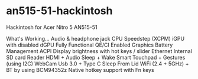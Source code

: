 # an515-51-hackintosh
Hackintosh for Acer Nitro 5 AN515-51

What's Working...
 Audio & headphone jack
 CPU Speedstep (XCPM)
 iGPU with disabled dGPU
 Fully Functional QE/CI Enabled Graphics
 Battery Management
 ACPI Display brightness with hot keys / slider
 Ethernet
 Internal SD card Reader
 HDMI + Audio
 Sleep + Wake
 Smart Touchpad + Gestures (using I2C)
 WebCam
 Usb 3.0 + Type C
 Sleep From Lid
 WiFi (2.4 + 5GHz) + BT by using BCM94352z
 Native hotkey support with Fn keys
